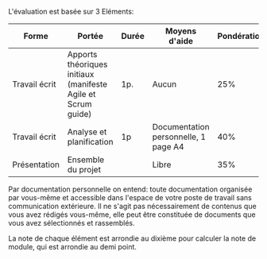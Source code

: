L'évaluation est basée sur 3 Eléments:

| Forme | Portée | Durée | Moyens d'aide | Pondération | Semaine |
|---|---|---|---|---|---|
|Travail écrit | Apports théoriques initiaux (manifeste Agile et Scrum guide) | 1p.| Aucun | 25%|3|
|Travail écrit | Analyse et planification | 1p | Documentation personnelle, 1 page A4 | 40% | 6 |
|Présentation| Ensemble du projet |  | Libre | 35% | 8 |

 Par documentation personnelle on entend: toute documentation organisée par vous-même et accessible dans l'espace de votre poste de travail sans communication extérieure.  Il ne s'agit pas nécessairement de contenus que vous avez rédigés vous-même, elle peut être constituée de documents que vous avez sélectionnés et rassemblés.

 La note de chaque élément est arrondie au dixième pour calculer la note de module, qui est arrondie au demi point.